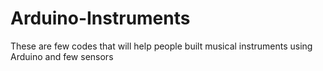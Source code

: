 # Arduino-Instruments
These are few codes that will help people built musical instruments using Arduino and few sensors
